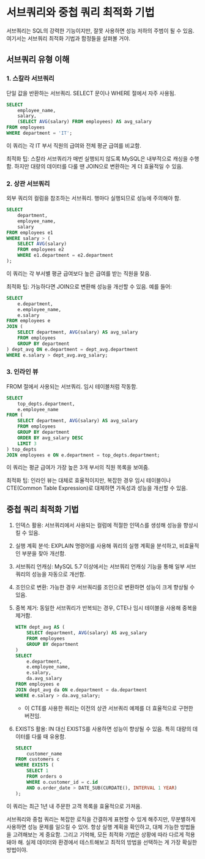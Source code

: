 # 서브쿼리와 중첩 쿼리 최적화 기법

서브쿼리는 SQL의 강력한 기능이지만, 잘못 사용하면 성능 저하의 주범이 될 수 있음. 여기서는 서브쿼리 최적화 기법과 함정들을 살펴볼 거야.

## 서브쿼리 유형 이해

### 1. 스칼라 서브쿼리

단일 값을 반환하는 서브쿼리. SELECT 문이나 WHERE 절에서 자주 사용됨.

```sql
SELECT 
    employee_name,
    salary,
    (SELECT AVG(salary) FROM employees) AS avg_salary
FROM employees
WHERE department = 'IT';
```

이 쿼리는 각 IT 부서 직원의 급여와 전체 평균 급여를 비교함.

최적화 팁: 스칼라 서브쿼리가 매번 실행되지 않도록 MySQL은 내부적으로 캐싱을 수행함. 하지만 대량의 데이터를 다룰 땐 JOIN으로 변환하는 게 더 효율적일 수 있음.

### 2. 상관 서브쿼리

외부 쿼리의 컬럼을 참조하는 서브쿼리. 행마다 실행되므로 성능에 주의해야 함.

```sql
SELECT 
    department,
    employee_name,
    salary
FROM employees e1
WHERE salary > (
    SELECT AVG(salary)
    FROM employees e2
    WHERE e1.department = e2.department
);
```

이 쿼리는 각 부서별 평균 급여보다 높은 급여를 받는 직원을 찾음.

최적화 팁: 가능하다면 JOIN으로 변환해 성능을 개선할 수 있음. 예를 들어:

```sql
SELECT 
    e.department,
    e.employee_name,
    e.salary
FROM employees e
JOIN (
    SELECT department, AVG(salary) AS avg_salary
    FROM employees
    GROUP BY department
) dept_avg ON e.department = dept_avg.department
WHERE e.salary > dept_avg.avg_salary;
```

### 3. 인라인 뷰

FROM 절에서 사용되는 서브쿼리. 임시 테이블처럼 작동함.

```sql
SELECT 
    top_depts.department,
    e.employee_name
FROM (
    SELECT department, AVG(salary) AS avg_salary
    FROM employees
    GROUP BY department
    ORDER BY avg_salary DESC
    LIMIT 3
) top_depts
JOIN employees e ON e.department = top_depts.department;
```

이 쿼리는 평균 급여가 가장 높은 3개 부서의 직원 목록을 보여줌.

최적화 팁: 인라인 뷰는 대체로 효율적이지만, 복잡한 경우 임시 테이블이나 CTE(Common Table Expression)로 대체하면 가독성과 성능을 개선할 수 있음.

## 중첩 쿼리 최적화 기법

1. 인덱스 활용: 서브쿼리에서 사용되는 컬럼에 적절한 인덱스를 생성해 성능을 향상시킬 수 있음.

2. 실행 계획 분석: EXPLAIN 명령어를 사용해 쿼리의 실행 계획을 분석하고, 비효율적인 부분을 찾아 개선함.

3. 서브쿼리 언캐싱: MySQL 5.7 이상에서는 서브쿼리 언캐싱 기능을 통해 일부 서브쿼리의 성능을 자동으로 개선함.

4. 조인으로 변환: 가능한 경우 서브쿼리를 조인으로 변환하면 성능이 크게 향상될 수 있음.

5. 중복 제거: 동일한 서브쿼리가 반복되는 경우, CTE나 임시 테이블을 사용해 중복을 제거함.

    ```sql
    WITH dept_avg AS (
        SELECT department, AVG(salary) AS avg_salary
        FROM employees
        GROUP BY department
    )
    SELECT 
        e.department,
        e.employee_name,
        e.salary,
        da.avg_salary
    FROM employees e
    JOIN dept_avg da ON e.department = da.department
    WHERE e.salary > da.avg_salary;
    ```

    - 이 CTE를 사용한 쿼리는 이전의 상관 서브쿼리 예제를 더 효율적으로 구현한 버전임.

6. EXISTS 활용: IN 대신 EXISTS를 사용하면 성능이 향상될 수 있음. 특히 대량의 데이터를 다룰 때 유용함.

    ```sql
    SELECT 
        customer_name
    FROM customers c
    WHERE EXISTS (
        SELECT 1
        FROM orders o
        WHERE o.customer_id = c.id
        AND o.order_date > DATE_SUB(CURDATE(), INTERVAL 1 YEAR)
    );
    ```

이 쿼리는 최근 1년 내 주문한 고객 목록을 효율적으로 가져옴.

서브쿼리와 중첩 쿼리는 복잡한 로직을 간결하게 표현할 수 있게 해주지만, 무분별하게 사용하면 성능 문제를 일으킬 수 있어. 항상 실행 계획을 확인하고, 대체 가능한 방법들을 고려해보는 게 중요함. 그리고 기억해, 모든 최적화 기법은 상황에 따라 다르게 적용돼야 해. 실제 데이터와 환경에서 테스트해보고 최적의 방법을 선택하는 게 가장 확실한 방법이야.
